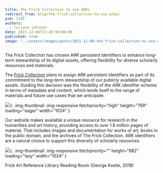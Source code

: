 ```yaml
---
title: The Frick Collection to use ARKs
redirect_from: blog/the-frick-collection-to-use-arks/
pid: 1295
authors:
  - luciano-johnson
date: 2021-12-08T21:49:56+00:00
published: true
image: "../assets/images/posts/2021-12-08-the-frick-collection-to-use-arks/Frick-Art-Reference-Library-Reading-Room-Photographer-George-Koelle-2018.jpg"
---
```


The Frick Collection has chosen ARK persistent identifiers to enhance
long-term stewardship of its digital assets, offering flexibility for diverse
scholarly resources and materials.

<!--more-->

The [Frick Collection] plans to assign ARK persistent identifiers as part of
its commitment to the long-term stewardship of our publicly available digital
assets. Guiding this decision was the flexibility of the ARK identifier scheme
in terms of metadata and content, which lends itself to the range of materials
and future use cases that we anticipate.

![][1]{: .img-thumbnail .img-responsive fetchpriority="high" height="769" loading="eager" width="1024" }

Our website makes available a unique resource for research in the humanities
and art history, providing access to over 1.8 million pages of material. That
includes images and documentation for works of art, books in the public
domain, and the archives of The Frick Collection. ARK identifiers are a
natural choice to support this diversity of scholarly resources.

![][2]{: .img-thumbnail .img-responsive fetchpriority="" height="682" loading="lazy" width="1024" }

Frick Art Reference Library Reading Room (George Koelle, 2018)

[Frick Collection]: https://digitalcollections.frick.org/
[1]: ../../assets/images/posts/2021-12-08-the-frick-collection-to-use-arks/screencapture-digitalcollections-frick-org-2021-09-22-12_08_46-2048x1538.png
[2]: ../../assets/images/posts/2021-12-08-the-frick-collection-to-use-arks/Frick-Art-Reference-Library-Reading-Room-Photographer-George-Koelle-2018.jpg
